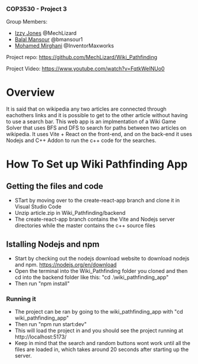 ### COP3530 - Project 3

Group Members:
- [Izzy Jones](https://github.com/MechLizard) @MechLizard
- [Balal Mansour](https://github.com/bmansour1) @bmansour1
- [Mohamed Mirghani](https://github.com/InventorMaxworks) @InventorMaxworks

Project repo: https://github.com/MechLizard/Wiki_Pathfinding

Project Video: https://www.youtube.com/watch?v=FqtkWeINUo0

# Overview
It is said that on wikipedia any two articles are connected through eachothers links and it is possible to get to the other article without having to use a search bar. This web app is an implmentation of a Wiki Game Solver that uses BFS and DFS to search for paths between two articles on wikipedia. It uses Vite + React on the front-end, and on the back-end it uses Nodejs and C++ Addon to run the c++ code for the searches.

# How To Set up Wiki Pathfinding App

## Getting the files and code
- STart by moving over to the create-react-app branch and clone it in Visual Studio Code
- Unzip article.zip in Wiki_Pathfinding/backend 
- The create-react-app branch contains the Vite and Nodejs server directories while the master contains the c++ source files

## Istalling Nodejs and npm
- Start by checking out the nodejs download website to download nodejs and npm. https://nodejs.org/en/download
- Open the terminal into the Wiki_Pathfinding folder you cloned and then cd into the backend folder like this: "cd .\wiki_pathfinding_app\"
- Then run "npm install"

### Running it
- The project can be ran by going to the wiki_pathfinding_app with "cd wiki_pathfinding_app"
- Then run "npm run start:dev"
- This will load the project in and you should see the project running at http://localhost:5173/
- Keep in mind that the search and random buttons wont work until all the files are loaded in, which takes around 20 seconds after starting up the server.

